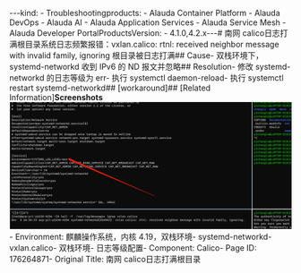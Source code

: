 ---kind:   - Troubleshootingproducts:    - Alauda Container Platform   - Alauda DevOps   - Alauda AI   - Alauda Application Services   - Alauda Service Mesh   - Alauda Developer PortalProductsVersion:   - 4.1.0,4.2.x---<!-- A type of document that involves encountering a fault, diag...it, performing root cause analysis, and providing solutions. --># 南网 calico日志打满根目录系统日志频繁报错：vxlan.calico: rtnl: received neighbor message with invalid family, ignoring 根目录被日志打满## Cause- 双栈环境下，systemd-networkd 收到 IPv6 的 ND 报文并忽略## Resolution- 修改 systemd-networkd 的日志等级为 err- 执行 systemctl daemon-reload- 执行 systemctl restart systemd-networkd## [workaround]## [Related Information]**Screenshots**![](assets/nan-wang-calicori-zhi-da-man-gen-mu-lu/image-2023-12-8_9-36-55.png)- Environment: 麒麟操作系统，内核 4.19，双栈环境- systemd-networkd- vxlan.calico- 双栈环境- 日志等级配置- Component: Calico- Page ID: 176264871- Original Title: 南网 calico日志打满根目录